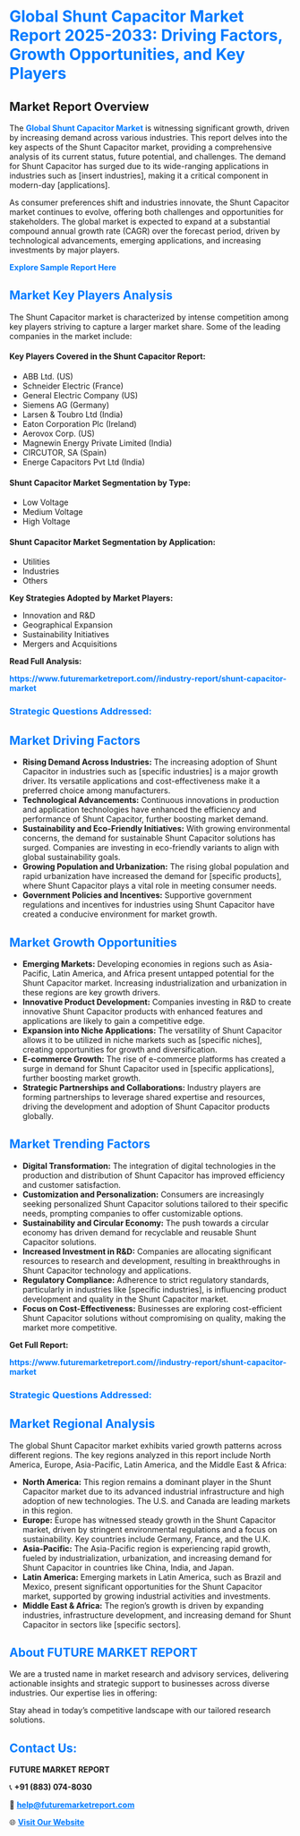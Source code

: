 <h1 style="color: #007BFF;">Global Shunt Capacitor Market Report 2025-2033: Driving Factors, Growth Opportunities, and Key Players</h1>

<section id="overview">
<h2>Market Report Overview</h2>
<p>The <a href="https://www.futuremarketreport.com//industry-report/shunt-capacitor-market" style="color: #007BFF; text-decoration: none;"><strong>Global Shunt Capacitor Market</strong></a> is witnessing significant growth, driven by increasing demand across various industries. This report delves into the key aspects of the Shunt Capacitor market, providing a comprehensive analysis of its current status, future potential, and challenges. The demand for Shunt Capacitor has surged due to its wide-ranging applications in industries such as [insert industries], making it a critical component in modern-day [applications].</p>
<p>As consumer preferences shift and industries innovate, the Shunt Capacitor market continues to evolve, offering both challenges and opportunities for stakeholders. The global market is expected to expand at a substantial compound annual growth rate (CAGR) over the forecast period, driven by technological advancements, emerging applications, and increasing investments by major players.</p>
</section>

<section id="overview">
<p><a href="https://www.futuremarketreport.com//request-sample/reportId=63051" style="color: #007BFF; text-decoration: none;"><strong>Explore Sample Report Here</strong></a></p>
</section>

<section id="key-players">
<h2 style="color: #007BFF;">Market Key Players Analysis</h2>
<p>The Shunt Capacitor market is characterized by intense competition among key players striving to capture a larger market share. Some of the leading companies in the market include:</p>
<h4>Key Players Covered in the Shunt Capacitor Report:</h4>
<ul><li>ABB Ltd. (US)</li><li>Schneider Electric (France)</li><li>General Electric Company (US)</li><li>Siemens AG (Germany)</li><li>Larsen &amp; Toubro Ltd (India)</li><li>Eaton Corporation Plc (Ireland)</li><li>Aerovox Corp. (US)</li><li>Magnewin Energy Private Limited (India)</li><li>CIRCUTOR, SA (Spain)</li><li>Energe Capacitors Pvt Ltd (India)</li></ul>
<h4>Shunt Capacitor Market Segmentation by Type:</h4>
<ul><li>Low Voltage</li><li>Medium Voltage</li><li>High Voltage</li></ul>

<h4>Shunt Capacitor Market Segmentation by Application:</h4>
<ul><li>Utilities</li><li>Industries</li><li>Others</li></ul>
<p><strong>Key Strategies Adopted by Market Players:</strong></p>
<ul>
<li>Innovation and R&D</li>
<li>Geographical Expansion</li>
<li>Sustainability Initiatives</li>
<li>Mergers and Acquisitions</li>
</ul>
</section>

<section>
<p><strong>Read Full Analysis: </strong></p><a href="https://www.futuremarketreport.com//industry-report/shunt-capacitor-market" style="color: #007BFF; text-decoration: none;"><strong>https://www.futuremarketreport.com//industry-report/shunt-capacitor-market</strong></a>
<h3 style="color: #007BFF;">Strategic Questions Addressed:</h3>
</section>

<section id="driving-factors">
<h2 style="color: #007BFF;">Market Driving Factors</h2>
<ul>
<li><strong>Rising Demand Across Industries:</strong> The increasing adoption of Shunt Capacitor in industries such as [specific industries] is a major growth driver. Its versatile applications and cost-effectiveness make it a preferred choice among manufacturers.</li>
<li><strong>Technological Advancements:</strong> Continuous innovations in production and application technologies have enhanced the efficiency and performance of Shunt Capacitor, further boosting market demand.</li>
<li><strong>Sustainability and Eco-Friendly Initiatives:</strong> With growing environmental concerns, the demand for sustainable Shunt Capacitor solutions has surged. Companies are investing in eco-friendly variants to align with global sustainability goals.</li>
<li><strong>Growing Population and Urbanization:</strong> The rising global population and rapid urbanization have increased the demand for [specific products], where Shunt Capacitor plays a vital role in meeting consumer needs.</li>
<li><strong>Government Policies and Incentives:</strong> Supportive government regulations and incentives for industries using Shunt Capacitor have created a conducive environment for market growth.</li>
</ul>
</section>

<section id="growth-opportunities">
<h2 style="color: #007BFF;">Market Growth Opportunities</h2>
<ul>
<li><strong>Emerging Markets:</strong> Developing economies in regions such as Asia-Pacific, Latin America, and Africa present untapped potential for the Shunt Capacitor market. Increasing industrialization and urbanization in these regions are key growth drivers.</li>
<li><strong>Innovative Product Development:</strong> Companies investing in R&D to create innovative Shunt Capacitor products with enhanced features and applications are likely to gain a competitive edge.</li>
<li><strong>Expansion into Niche Applications:</strong> The versatility of Shunt Capacitor allows it to be utilized in niche markets such as [specific niches], creating opportunities for growth and diversification.</li>
<li><strong>E-commerce Growth:</strong> The rise of e-commerce platforms has created a surge in demand for Shunt Capacitor used in [specific applications], further boosting market growth.</li>
<li><strong>Strategic Partnerships and Collaborations:</strong> Industry players are forming partnerships to leverage shared expertise and resources, driving the development and adoption of Shunt Capacitor products globally.</li>
</ul>
</section>

<section id="trending-factors">
<h2 style="color: #007BFF;">Market Trending Factors</h2>
<ul>
<li><strong>Digital Transformation:</strong> The integration of digital technologies in the production and distribution of Shunt Capacitor has improved efficiency and customer satisfaction.</li>
<li><strong>Customization and Personalization:</strong> Consumers are increasingly seeking personalized Shunt Capacitor solutions tailored to their specific needs, prompting companies to offer customizable options.</li>
<li><strong>Sustainability and Circular Economy:</strong> The push towards a circular economy has driven demand for recyclable and reusable Shunt Capacitor solutions.</li>
<li><strong>Increased Investment in R&D:</strong> Companies are allocating significant resources to research and development, resulting in breakthroughs in Shunt Capacitor technology and applications.</li>
<li><strong>Regulatory Compliance:</strong> Adherence to strict regulatory standards, particularly in industries like [specific industries], is influencing product development and quality in the Shunt Capacitor market.</li>
<li><strong>Focus on Cost-Effectiveness:</strong> Businesses are exploring cost-efficient Shunt Capacitor solutions without compromising on quality, making the market more competitive.</li>
</ul>
</section>

<section>
<p><strong>Get Full Report: </strong></p><a href="https://www.futuremarketreport.com//industry-report/shunt-capacitor-market" style="color: #007BFF; text-decoration: none;"><strong>https://www.futuremarketreport.com//industry-report/shunt-capacitor-market</strong></a>
<h3 style="color: #007BFF;">Strategic Questions Addressed:</h3>
</section>


<section id="regional-analysis">
<h2 style="color: #007BFF;">Market Regional Analysis</h2>
<p>The global Shunt Capacitor market exhibits varied growth patterns across different regions. The key regions analyzed in this report include North America, Europe, Asia-Pacific, Latin America, and the Middle East & Africa:</p>
<ul>
<li><strong>North America:</strong> This region remains a dominant player in the Shunt Capacitor market due to its advanced industrial infrastructure and high adoption of new technologies. The U.S. and Canada are leading markets in this region.</li>
<li><strong>Europe:</strong> Europe has witnessed steady growth in the Shunt Capacitor market, driven by stringent environmental regulations and a focus on sustainability. Key countries include Germany, France, and the U.K.</li>
<li><strong>Asia-Pacific:</strong> The Asia-Pacific region is experiencing rapid growth, fueled by industrialization, urbanization, and increasing demand for Shunt Capacitor in countries like China, India, and Japan.</li>
<li><strong>Latin America:</strong> Emerging markets in Latin America, such as Brazil and Mexico, present significant opportunities for the Shunt Capacitor market, supported by growing industrial activities and investments.</li>
<li><strong>Middle East & Africa:</strong> The region’s growth is driven by expanding industries, infrastructure development, and increasing demand for Shunt Capacitor in sectors like [specific sectors].</li>
</ul>
</section>

<footer>
<h2 style="color: #007BFF;">About FUTURE MARKET REPORT</h2>
<p>We are a trusted name in market research and advisory services, delivering actionable insights and strategic support to businesses across diverse industries. Our expertise lies in offering:</p>

<p>Stay ahead in today’s competitive landscape with our tailored research solutions.</p>

<h2 style="color: #007BFF;">Contact Us:</h2>
<p><strong>FUTURE MARKET REPORT</strong></p>
<p>📞 <strong>+91 (883) 074-8030</strong></p>
<p>📧 <strong><a href="mailto:help@futuremarketreport.com" style="color: #007BFF;">help@futuremarketreport.com</a></strong></p>
<p>🌐 <strong><a href="https://www.futuremarketreport.com/" style="color: #007BFF;">Visit Our Website</a></strong></p>
</footer>